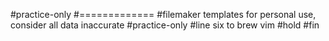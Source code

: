 #practice-only
#=============
#filemaker templates for personal use, consider all data inaccurate
#practice-only
#line six to brew vim
#hold
#fin
